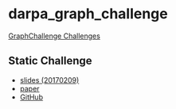 # darpa_graph_challenge

[GraphChallenge Challenges](https://graphchallenge.mit.edu/challenges)

## Static Challenge

* [slides (20170209)](https://graphchallenge.mit.edu/sites/default/files/documents/SubGraphChallenge-2017-02-09.pdf)
* [paper](https://arxiv.org/abs/1708.06866)
* [GitHub](https://github.com/graphchallenge/GraphChallenge)
